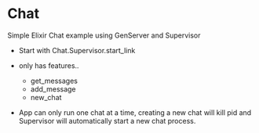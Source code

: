# Chat

Simple Elixir Chat example using GenServer and Supervisor

- Start with Chat.Supervisor.start_link

- only has features..
  - get_messages
  - add_message
  - new_chat

- App can only run one chat at a time, creating a new chat will kill pid and Supervisor will automatically start a new chat process. 
